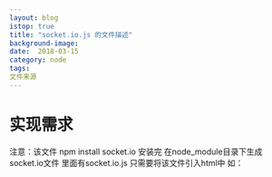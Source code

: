 ```yaml
---
layout: blog
istop: true
title: "socket.io.js 的文件描述"
background-image: 
date:  2018-03-15
category: node
tags:
文件来源
---
```


# 实现需求
注意：该文件 npm install socket.io 安装完 在node_module目录下生成socket.io文件 里面有socket.io.js 只需要将该文件引入html中
如：<script src="http://xxxxx/socket.io/socket.io.js"></script>

